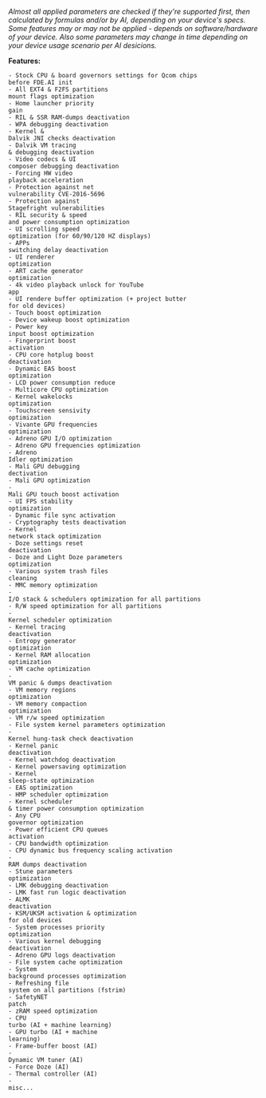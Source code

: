 <i>Almost all applied parameters are checked if they're supported first, then calculated by formulas and/or by AI, depending on your device's specs. Some features may or may not be applied - depends on software/hardware of your device. Also some parameters may change in time depending on your device usage scenario per AI desicions.</i><br>

<strong>Features:</strong>

<code>- Stock CPU & board governors settings for Qcom chips before FDE.AI init</code><br>
<code>- All EXT4 & F2FS partitions mount flags optimization</code><br>
<code>- Home launcher priority gain</code><br>
<code>- RIL & SSR RAM-dumps deactivation</code><br>
<code>- WPA debugging deactivation</code><br>
<code>- Kernel & Dalvik JNI checks deactivation</code><br>
<code>- Dalvik VM tracing & debugging deactivation</code><br>
<code>- Video codecs & UI composer debugging deactivation</code><br>
<code>- Forcing HW video playback acceleration</code><br>
<code>- Protection against net vulnerability CVE-2016-5696</code><br>
<code>- Protection against Stagefright vulnerabilities</code><br>
<code>- RIL security & speed and power consumption optimization</code><br>
<code>- UI scrolling speed optimization (for 60/90/120 HZ displays)</code><br>
<code>- APPs switching delay deactivation</code><br>
<code>- UI renderer optimization</code><br>
<code>- ART cache generator optimization</code><br>
<code>- 4k video playback unlock for YouTube app</code><br>
<code>- UI rendere buffer optimization (+ project butter for old devices)</code><br>
<code>- Touch boost optimization</code><br>
<code>- Device wakeup boost optimization</code><br>
<code>- Power key input boost optimization</code><br>
<code>- Fingerprint boost activation</code><br>
<code>- CPU core hotplug boost deactivation</code><br>
<code>- Dynamic EAS boost optimization</code><br>
<code>- LCD power consumption reduce</code><br>
<code>- Multicore CPU optimization</code><br>
<code>- Kernel wakelocks optimization</code><br>
<code>- Touchscreen sensivity optimization</code><br>
<code>- Vivante GPU frequencies optimization</code><br>
<code>- Adreno GPU I/O optimization</code><br>
<code>- Adreno GPU frequencies optimization</code><br>
<code>- Adreno Idler optimization</code><br>
<code>- Mali GPU debugging dectivation</code><br>
<code>- Mali GPU optimization</code><br>
<code>- Mali GPU touch boost activation</code><br>
<code>- UI FPS stability optimization</code><br>
<code>- Dynamic file sync activation</code><br>
<code>- Cryptography tests deactivation</code><br>
<code>- Kernel network stack optimization</code><br>
<code>- Doze settings reset deactivation</code><br>
<code>- Doze and Light Doze parameters optimization</code><br>
<code>- Various system trash files cleaning</code><br>
<code>- MMC memory optimization</code><br>
<code>- I/O stack & schedulers optimization for all partitions</code><br>
<code>- R/W speed optimization for all partitions</code><br>
<code>- Kernel scheduler optimization</code><br>
<code>- Kernel tracing deactivation</code><br>
<code>- Entropy generator optimization</code><br>
<code>- Kernel RAM allocation optimization</code><br>
<code>- VM cache optimization</code><br>
<code>- VM panic & dumps deactivation</code><br>
<code>- VM memory regions optimization</code><br>
<code>- VM memory compaction optimization</code><br>
<code>- VM r/w speed optimization</code><br>
<code>- File system kernel parameters optimization</code><br>
<code>- Kernel hung-task check deactivation</code><br>
<code>- Kernel panic deactivation</code><br>
<code>- Kernel watchdog deactivation</code><br>
<code>- Kernel powersaving optimization</code><br>
<code>- Kernel sleep-state optimization</code><br>
<code>- EAS optimization</code><br>
<code>- HMP scheduler optimization</code><br>
<code>- Kernel scheduler & timer power consumption optimization</code><br>
<code>- Any CPU governor optimization</code><br>
<code>- Power efficient CPU queues activation</code><br>
<code>- CPU bandwidth optimization</code><br>
<code>- CPU dynamic bus frequency scaling activation</code><br>
<code>- RAM dumps deactivation</code><br>
<code>- Stune parameters optimization</code><br>
<code>- LMK debugging deactivation</code><br>
<code>- LMK fast run logic deactivation</code><br>
<code>- ALMK deactivation</code><br>
<code>- KSM/UKSM activation & optimization for old devices</code><br>
<code>- System processes priority optimization</code><br>
<code>- Various kernel debugging deactivation</code><br>
<code>- Adreno GPU logs deactivation</code><br>
<code>- File system cache optimization</code><br>
<code>- System background processes optimization</code><br>
<code>- Refreshing file system on all partitions (fstrim)</code><br>
<code>- SafetyNET patch</code><br>
<code>- zRAM speed optimization</code><br>
<code>- CPU turbo (AI + machine learning)</code><br>
<code>- GPU turbo (AI + machine learning)</code><br>
<code>- Frame-buffer boost (AI)</code><br>
<code>- Dynamic VM tuner (AI)</code><br>
<code>- Force Doze (AI)</code><br>
<code>- Thermal controller (AI)</code><br>
<code>- misc...</code><br>
